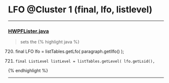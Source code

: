 # LFO @Cluster 1 (final, lfo, listlevel)

***

### [HWPFLister.java](https://searchcode.com/codesearch/view/97384386/)
> sets the 
{% highlight java %}
720. final LFO lfo = listTables.getLfo( paragraph.getIlfo() );
728.     final ListLevel listLevel = listTables.getLevel( lfo.getLsid(),
{% endhighlight %}

***

